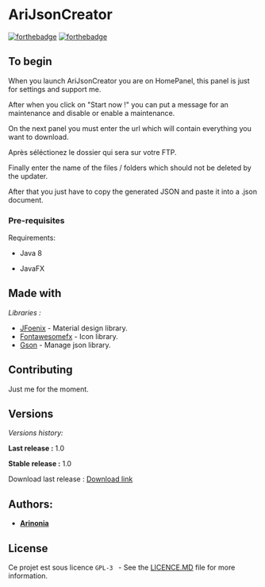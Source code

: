 # AriJsonCreator

  

[![forthebadge](https://forthebadge.com/images/badges/made-with-java.svg)](https://www.java.com/fr/)  [![forthebadge](https://forthebadge.com/images/badges/uses-git.svg)](https://github.com/)

  

## To begin

  

When you launch AriJsonCreator you are on HomePanel, this panel is just for settings and support me.

After when you click on "Start now !" you can put a message for an maintenance and disable or enable a maintenance.

On the next panel you must enter the url which will contain everything you want to download.

Après séléctionez le dossier qui sera sur votre FTP.

Finally enter the name of the files / folders which should not be deleted by the updater.

After that you just have to copy the generated JSON and paste it into a .json document.

  

### Pre-requisites

  

Requirements:

- Java 8

- JavaFX

  

## Made with
  
_Libraries :_

*  [JFoenix](https://github.com/jfoenixadmin/JFoenix) - Material design library.
*  [Fontawesomefx](https://bitbucket.org/Jerady/fontawesomefx/src/master/) - Icon library.
*  [Gson](https://github.com/google/gson) - Manage json library.


## Contributing

  

Just me for the moment.

  

## Versions

_Versions history:_

**Last release :** 1.0

**Stable release :** 1.0

Download last release : [Download link](https://github.com/Arinonia/AriJsonCreator/releases/download/v1.0.2/AriJsonCreatorV2-1.0.2-SNAPSHOT.jar)

## Authors:

* [**Arinonia**](https://github.com/Arinonia)

## License

 
Ce projet est sous licence ``GPL-3 `` - See the [LICENCE.MD](https://github.com/Arinonia/AriJsonCreator/LICENCE.MD) file for more information.
